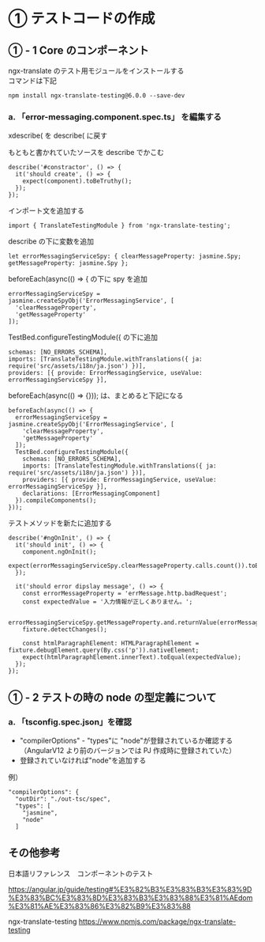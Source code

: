 # ① テストコードの作成

## ① - 1 Core のコンポーネント

ngx-translate のテスト用モジュールをインストールする  
コマンドは下記

```
npm install ngx-translate-testing@6.0.0 --save-dev
```

### a. 「error-messaging.component.spec.ts」 を編集する

xdescribe( を describe( に戻す

もともと書かれていたソースを describe でかこむ

```
describe('#constractor', () => {
  it('should create', () => {
    expect(component).toBeTruthy();
  });
});
```

インポート文を追加する

```
import { TranslateTestingModule } from 'ngx-translate-testing';
```

describe の下に変数を追加

```
let errorMessagingServiceSpy: { clearMessageProperty: jasmine.Spy; getMessageProperty: jasmine.Spy };
```

beforeEach(async(() => { の下に spy を追加

```
errorMessagingServiceSpy = jasmine.createSpyObj('ErrorMessagingService', [
  'clearMessageProperty',
  'getMessageProperty'
]);
```

TestBed.configureTestingModule({ の下に追加

```
schemas: [NO_ERRORS_SCHEMA],
imports: [TranslateTestingModule.withTranslations({ ja: require('src/assets/i18n/ja.json') })],
providers: [{ provide: ErrorMessagingService, useValue: errorMessagingServiceSpy }],
```

beforeEach(async(() => {})); は、まとめると下記になる

```
beforeEach(async(() => {
  errorMessagingServiceSpy = jasmine.createSpyObj('ErrorMessagingService', [
    'clearMessageProperty',
    'getMessageProperty'
  ]);
  TestBed.configureTestingModule({
    schemas: [NO_ERRORS_SCHEMA],
    imports: [TranslateTestingModule.withTranslations({ ja: require('src/assets/i18n/ja.json') })],
    providers: [{ provide: ErrorMessagingService, useValue: errorMessagingServiceSpy }],
    declarations: [ErrorMessagingComponent]
  }).compileComponents();
}));
```

テストメソッドを新たに追加する

```
describe('#ngOnInit', () => {
  it('should init', () => {
    component.ngOnInit();
    expect(errorMessagingServiceSpy.clearMessageProperty.calls.count()).toBeGreaterThan(1);
  });

  it('should error dipslay message', () => {
    const errorMessageProperty = 'errMessage.http.badRequest';
    const expectedValue = '入力情報が正しくありません。';

    errorMessagingServiceSpy.getMessageProperty.and.returnValue(errorMessageProperty);
    fixture.detectChanges();

    const htmlParagraphElement: HTMLParagraphElement = fixture.debugElement.query(By.css('p')).nativeElement;
    expect(htmlParagraphElement.innerText).toEqual(expectedValue);
  });
});
```

## ① - 2 テストの時の node の型定義について

### a. 「tsconfig.spec.json」を確認

- "compilerOptions" - "types"に "node"が登録されているか確認する  
  （AngularV12 より前のバージョンでは PJ 作成時に登録されていた）
- 登録されていなければ"node"を追加する

例）

```
"compilerOptions": {
  "outDir": "./out-tsc/spec",
  "types": [
    "jasmine",
    "node"
  ]
```

## その他参考

日本語リファレンス　コンポーネントのテスト

https://angular.jp/guide/testing#%E3%82%B3%E3%83%B3%E3%83%9D%E3%83%BC%E3%83%8D%E3%83%B3%E3%83%88%E3%81%AEdom%E3%81%AE%E3%83%86%E3%82%B9%E3%83%88

ngx-translate-testing
https://www.npmjs.com/package/ngx-translate-testing
